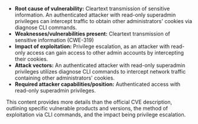 - **Root cause of vulnerability:** Cleartext transmission of sensitive information. An authenticated attacker with read-only superadmin privileges can intercept traffic to obtain other administrators' cookies via diagnose CLI commands.
- **Weaknesses/vulnerabilities present:** Cleartext transmission of sensitive information (CWE-319)
- **Impact of exploitation:**  Privilege escalation, as an attacker with read-only access can gain access to other admin accounts by intercepting their cookies.
- **Attack vectors:** An authenticated attacker with read-only superadmin privileges utilizes diagnose CLI commands to intercept network traffic containing other administrators' cookies.
- **Required attacker capabilities/position:** Authenticated access with read-only superadmin privileges.

This content provides more details than the official CVE description, outlining specific vulnerable products and versions, the method of exploitation via CLI commands, and the impact being privilege escalation.